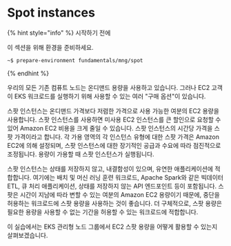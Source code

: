 # Spot instances

{% hint style="info" %}
시작하기 전에&#x20;

이 섹션을 위해 환경을 준비하세요.

```
~$ prepare-environment fundamentals/mng/spot
```
{% endhint %}

우리의 모든 기존 컴퓨트 노드는 온디맨드 용량을 사용하고 있습니다. 그러나 EC2 고객이 EKS 워크로드를 실행하기 위해 사용할 수 있는 여러 "구매 옵션"이 있습니다.

스팟 인스턴스는 온디맨드 가격보다 저렴한 가격으로 사용 가능한 여분의 EC2 용량을 사용합니다. 스팟 인스턴스를 사용하면 미사용 EC2 인스턴스를 큰 할인으로 요청할 수 있어 Amazon EC2 비용을 크게 줄일 수 있습니다. 스팟 인스턴스의 시간당 가격을 스팟 가격이라고 합니다. 각 가용 영역의 각 인스턴스 유형에 대한 스팟 가격은 Amazon EC2에 의해 설정되며, 스팟 인스턴스에 대한 장기적인 공급과 수요에 따라 점진적으로 조정됩니다. 용량이 가용할 때 스팟 인스턴스가 실행됩니다.

스팟 인스턴스는 상태를 저장하지 않고, 내결함성이 있으며, 유연한 애플리케이션에 적합합니다. 여기에는 배치 및 머신 러닝 훈련 워크로드, Apache Spark와 같은 빅데이터 ETL, 큐 처리 애플리케이션, 상태를 저장하지 않는 API 엔드포인트 등이 포함됩니다. 스팟은 시간이 지남에 따라 변할 수 있는 여분의 Amazon EC2 용량이기 때문에, 중단을 허용하는 워크로드에 스팟 용량을 사용하는 것이 좋습니다. 더 구체적으로, 스팟 용량은 필요한 용량을 사용할 수 없는 기간을 허용할 수 있는 워크로드에 적합합니다.

이 실습에서는 EKS 관리형 노드 그룹에서 EC2 스팟 용량을 어떻게 활용할 수 있는지 살펴보겠습니다.
